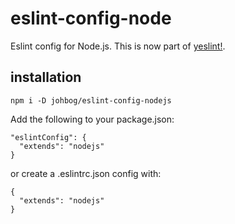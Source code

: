 # eslint-config-node
Eslint config for Node.js. This is now part of [yeslint!](https://github.com/garraflavatra/yeslint).

## installation
`npm i -D johbog/eslint-config-nodejs`

Add the following to your package.json:

    "eslintConfig": {
      "extends": "nodejs"
    }

or create a .eslintrc.json config with:

    {
      "extends": "nodejs"
    }
